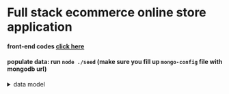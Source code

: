 # Full stack ecommerce online store application

#### front-end codes [click here](https://github.com/shikharx06/ecommerce-reactApp)

#### populate data: run `node ./seed` (make sure you fill up `mongo-config` file with mongodb url)

<details>
 <summary>data model</summary>
 <p>
   
![react-native-store relational model diagram](https://user-images.githubusercontent.com/38830527/92665263-1c4cb880-f2d4-11ea-85a4-201c41517123.png)
   
</p>
</details>
